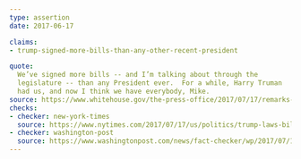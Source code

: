 ```yaml
---
type: assertion
date: 2017-06-17

claims:
- trump-signed-more-bills-than-any-other-recent-president

quote:
  We’ve signed more bills -- and I’m talking about through the
  legislature -- than any President ever.  For a while, Harry Truman
  had us, and now I think we have everybody, Mike.
source: https://www.whitehouse.gov/the-press-office/2017/07/17/remarks-president-trump-made-america-product-showcase
checks:
- checker: new-york-times
  source: https://www.nytimes.com/2017/07/17/us/politics/trump-laws-bills.html
- checker: washington-post
  source: https://www.washingtonpost.com/news/fact-checker/wp/2017/07/17/no-president-trump-youve-havent-signed-more-bills-than-any-president/
---
```

